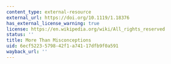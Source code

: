 ```yaml
---
content_type: external-resource
external_url: https://doi.org/10.1119/1.18376
has_external_license_warning: true
license: https://en.wikipedia.org/wiki/All_rights_reserved
status: ''
title: More Than Misconceptions
uid: 6ecf5223-5798-42f1-a741-17dfb9f0a591
wayback_url: ''
---
```


